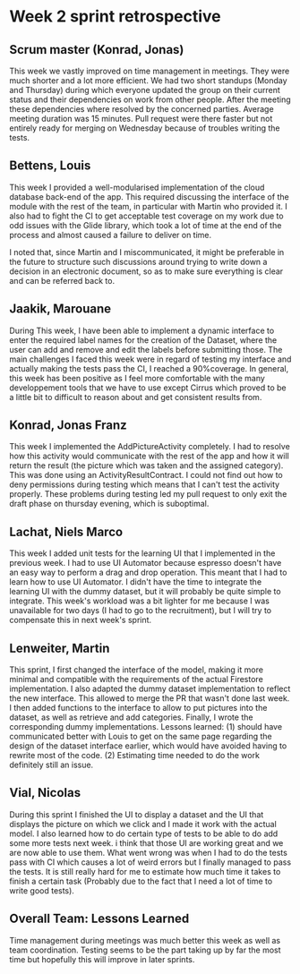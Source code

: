 # Week 2 sprint retrospective

## Scrum master (Konrad, Jonas)
This week we vastly improved on time management in meetings. They were much shorter and a lot more efficient.
We had two short standups (Monday and Thursday) during which everyone updated the group on their current status and their dependencies on work from other people. After the meeting these dependencies where resolved by the concerned parties.
Average meeting duration was 15 minutes.
Pull request were there faster but not entirely ready for merging on Wednesday because of troubles writing the tests.

## Bettens, Louis
This week I provided a well-modularised implementation of the cloud database back-end of the app. This required discussing the interface of the module with the rest of the team, in particular with Martin who provided it. I also had to fight the CI to get acceptable test coverage on my work due to odd issues with the Glide library, which took a lot of time at the end of the process and almost caused a failure to deliver on time.

I noted that, since Martin and I miscommunicated, it might be preferable in the future to structure such discussions around trying to write down a decision in an electronic document, so as to make sure everything is clear and can be referred back to.

## Jaakik, Marouane
During This week, I have been able to implement a dynamic interface to enter the required label names for the creation of the Dataset, where the user can add and remove and edit the labels before submitting those. The main challenges I faced this week were in regard of testing my interface and actually making the tests pass the CI, I reached a 90%coverage. In general, this week has been positive as I feel more comfortable with the many developpement tools that we have to use except Cirrus which proved to be a little bit to difficult to reason about and get consistent results from. 

## Konrad, Jonas Franz
This week I implemented the AddPictureActivity completely. I had to resolve how this activity would communicate with the rest of the app and how it will return the result (the picture which was taken and the assigned category). This was done using an ActivityResultContract.
I could not find out how to deny permissions during testing which means that I can't test the activity properly. These problems during testing led my pull request to only exit the draft phase on thursday evening, which is suboptimal.

## Lachat, Niels Marco
This week I added unit tests for the learning UI that I implemented in the previous week. I had to use UI Automator because espresso doesn't have an easy way to perform a drag and drop operation. This meant that I had to learn how to use UI Automator. I didn't have the time to integrate the learning UI with the dummy dataset, but it will probably be quite simple to integrate. This week's workload was a bit lighter for me because I was unavailable for two days (I had to go to the recruitment), but I will try to compensate this in next week's sprint.

## Lenweiter, Martin
This sprint, I first changed the interface of the model, making it more minimal and compatible with the requirements of the actual Firestore implementation. I also adapted the dummy dataset implementation to reflect the new interface. This allowed to merge the PR that wasn't done last week. I then added functions to the interface to allow to put pictures into the dataset, as well as retrieve and add categories. Finally, I wrote the corresponding dummy implementations. Lessons learned: (1) should have communicated better with Louis to get on the same page regarding the design of the dataset interface earlier, which would have avoided having to rewrite most of the code. (2) Estimating time needed to do the work definitely still an issue.

## Vial, Nicolas
During this sprint I finished the UI to display a dataset and the UI that displays the picture on which we click and I made it work with the actual model. I also learned how to do certain type of tests to be able to do add some more tests next week. i think that those UI are working great and we are now able to use them. What went wrong was when I had to do the tests pass with CI which causes a lot of weird errors but I finally managed to pass the tests. It is still really hard for me to estimate how much time it takes to finish a certain task (Probably due to the fact that I need a lot of time to write good tests).

## Overall Team: Lessons Learned

Time management during meetings was much better this week as well as team coordination. Testing seems to be the part taking up by far the most time but hopefully this will improve in later sprints.
